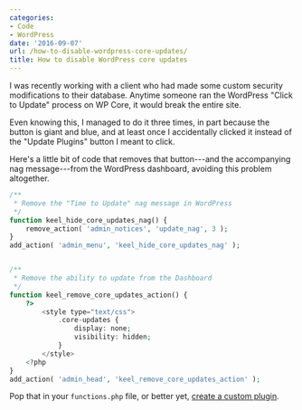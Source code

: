 ```yaml
---
categories:
- Code
- WordPress
date: '2016-09-07'
url: /how-to-disable-wordpress-core-updates/
title: How to disable WordPress core updates
---
```


I was recently working with a client who had made some custom security modifications to their database. Anytime someone ran the WordPress "Click to Update" process on WP Core, it would break the entire site.

Even knowing this, I managed to do it three times, in part because the button is giant and blue, and at least once I accidentally clicked it instead of the "Update Plugins" button I meant to click.

Here's a little bit of code that removes that button---and the accompanying nag message---from the WordPress dashboard, avoiding this problem altogether.

```php
/**
 * Remove the "Time to Update" nag message in WordPress
 */
function keel_hide_core_updates_nag() {
    remove_action( 'admin_notices', 'update_nag', 3 );
}
add_action( 'admin_menu', 'keel_hide_core_updates_nag' );


/**
 * Remove the ability to update from the Dashboard
 */
function keel_remove_core_updates_action() {
	?>
		<style type="text/css">
			.core-updates {
				display: none;
				visibility: hidden;
			}
		</style>
	<?php
}
add_action( 'admin_head', 'keel_remove_core_updates_action' );
```

Pop that in your `functions.php` file, or better yet, [create a custom plugin](https://github.com/cferdinandi/gmt-disable-wp-core-updates).